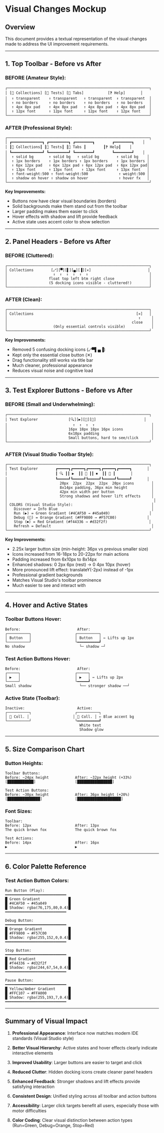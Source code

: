 # Visual Changes Mockup

## Overview
This document provides a textual representation of the visual changes made to address the UI improvement requirements.

---

## 1. Top Toolbar - Before vs After

### BEFORE (Amateur Style):
```
┌─────────────────────────────────────────────────────────────────┐
│ [📁 Collections] [🧪 Tests] [📑 Tabs]           [❓ Help]       │
│  ↑ transparent    ↑ transparent   ↑ transparent  ↑ transparent  │
│  ↑ no borders     ↑ no borders    ↑ no borders   ↑ no borders   │
│  ↑ 4px 8px pad    ↑ 4px 8px pad   ↑ 4px 8px pad  ↑ 4px 8px pad  │
│  ↑ 12px font      ↑ 12px font     ↑ 12px font    ↑ 12px font    │
└─────────────────────────────────────────────────────────────────┘
```

### AFTER (Professional Style):
```
┌─────────────────────────────────────────────────────────────────┐
│ ┏━━━━━━━━━━━━━━┓ ┏━━━━━━━━━┓ ┏━━━━━━━━┓        ┏━━━━━━━━┓    │
│ ┃📁 Collections┃ ┃🧪 Tests┃ ┃📑 Tabs ┃        ┃❓ Help┃    │
│ ┗━━━━━━━━━━━━━━┛ ┗━━━━━━━━━┛ ┗━━━━━━━━┛        ┗━━━━━━━━┛    │
│  ↑ solid bg       ↑ solid bg   ↑ solid bg        ↑ solid bg    │
│  ↑ 1px borders    ↑ 1px borders ↑ 1px borders    ↑ 1px borders │
│  ↑ 6px 12px pad   ↑ 6px 12px pad ↑ 6px 12px pad  ↑ 6px 12px pad│
│  ↑ 13px font      ↑ 13px font    ↑ 13px font     ↑ 13px font   │
│  ↑ font-weight:500 ↑ font-weight:500              ↑ weight:500 │
│  ↑ shadow on hover ↑ shadow on hover              ↑ hover fx   │
└─────────────────────────────────────────────────────────────────┘
```

**Key Improvements:**
- Buttons now have clear visual boundaries (borders)
- Solid backgrounds make them stand out from the toolbar
- Larger padding makes them easier to click
- Hover effects with shadow and lift provide feedback
- Active state uses accent color to show selection

---

## 2. Panel Headers - Before vs After

### BEFORE (Cluttered):
```
┌─────────────────────────────────────────────────────────────────┐
│ Collections        [⤢][▀][▌][▄][▐][✕]                          │
│                     ↑  ↑  ↑  ↑  ↑  ↑                            │
│                   float top left btm right close                │
│                   (5 docking icons visible - cluttered!)        │
└─────────────────────────────────────────────────────────────────┘
```

### AFTER (Clean):
```
┌─────────────────────────────────────────────────────────────────┐
│ Collections                                               [✕]   │
│                                                            ↑     │
│                                                         close    │
│                     (Only essential controls visible)            │
└─────────────────────────────────────────────────────────────────┘
```

**Key Improvements:**
- Removed 5 confusing docking icons (⤢▀▌▄▐)
- Kept only the essential close button (✕)
- Drag functionality still works via title bar
- Much cleaner, professional appearance
- Reduces visual noise and cognitive load

---

## 3. Test Explorer Buttons - Before vs After

### BEFORE (Small and Underwhelming):
```
┌─────────────────────────────────────────────────────────────────┐
│ Test Explorer              [🔍][▶][🐛][🔄]                      │
│                              ↑  ↑  ↑  ↑                          │
│                            16px 18px 18px 16px icons             │
│                            6x10px padding                        │
│                            Small buttons, hard to see/click      │
└─────────────────────────────────────────────────────────────────┘
```

### AFTER (Visual Studio Toolbar Style):
```
┌─────────────────────────────────────────────────────────────────┐
│ Test Explorer        ┏━━━━━┓┏━━━━━┓┏━━━━━┓┏━━━━━┓┏━━━━━┓       │
│                      ┃ 🔍 ┃┃ ▶  ┃┃ 🐛 ┃┃ ⏹  ┃┃ 🔄 ┃       │
│                      ┗━━━━━┛┗━━━━━┛┗━━━━━┛┗━━━━━┛┗━━━━━┛       │
│                        20px  22px  22px  22px  20px icons        │
│                        8x14px padding, 36px min height           │
│                        42px min width per button                 │
│                        Strong shadows and hover lift effects     │
│                                                                   │
│ COLORS (Visual Studio Style):                                    │
│   Discover = Info Blue                                           │
│   Run (▶) = Green Gradient (#4CAF50 → #45a049)                  │
│   Debug (🐛) = Orange Gradient (#FF9800 → #F57C00)              │
│   Stop (⏹) = Red Gradient (#f44336 → #d32f2f)                   │
│   Refresh = Default                                              │
└─────────────────────────────────────────────────────────────────┘
```

**Key Improvements:**
- 2.25x larger button size (min-height: 36px vs previous smaller size)
- Icons increased from 16-18px to 20-22px for main actions
- Padding increased from 6x10px to 8x14px
- Enhanced shadows: 0 2px 6px (rest) → 0 4px 10px (hover)
- More pronounced lift effect: translateY(-2px) instead of -1px
- Professional gradient backgrounds
- Matches Visual Studio's toolbar prominence
- Much easier to see and interact with

---

## 4. Hover and Active States

### Toolbar Buttons Hover:
```
Before:                          After:
┌──────────┐                    ┌──────────┐
│ Button   │                    │ Button   │ ← Lifts up 1px
└──────────┘                    └━━━━━━━━━━┛
No shadow                         └─ shadow ─┘
```

### Test Action Buttons Hover:
```
Before:                          After:
┌─────┐                         ┌─────┐
│ ▶   │                         │ ▶   │ ← Lifts up 2px
└─────┘                         └━━━━━┛
Small shadow                      └── stronger shadow ──┘
```

### Active State (Toolbar):
```
Inactive:                        Active:
┌──────────┐                    ┌──────────┐
│ 📁 Coll. │                    │ 📁 Coll. │ ← Blue accent bg
└──────────┘                    └━━━━━━━━━━┛
                                  White text
                                  Shadow glow
```

---

## 5. Size Comparison Chart

### Button Heights:
```
Toolbar Buttons:
Before: ~24px height            After: ~32px height (+33%)
[████████████]                  [████████████████]

Test Action Buttons:
Before: ~30px height            After: 36px height (+20%)
[███████████████]               [████████████████████]
```

### Font Sizes:
```
Toolbar:
Before: 12px                    After: 13px
The quick brown fox             The quick brown fox

Test Actions:
Before: 14px                    After: 16px
▶                               ▶
```

---

## 6. Color Palette Reference

### Test Action Button Colors:
```
Run Button (Play):
━━━━━━━━━━━━━━━━━━━━━━━━━━━━
█ Green Gradient             █
█ #4CAF50 → #45a049          █
█ Shadow: rgba(76,175,80,0.4)█
━━━━━━━━━━━━━━━━━━━━━━━━━━━━

Debug Button:
━━━━━━━━━━━━━━━━━━━━━━━━━━━━
█ Orange Gradient            █
█ #FF9800 → #F57C00          █
█ Shadow: rgba(255,152,0,0.4)█
━━━━━━━━━━━━━━━━━━━━━━━━━━━━

Stop Button:
━━━━━━━━━━━━━━━━━━━━━━━━━━━━
█ Red Gradient               █
█ #f44336 → #d32f2f          █
█ Shadow: rgba(244,67,54,0.4)█
━━━━━━━━━━━━━━━━━━━━━━━━━━━━

Pause Button:
━━━━━━━━━━━━━━━━━━━━━━━━━━━━
█ Yellow/Amber Gradient      █
█ #FFC107 → #FFA000          █
█ Shadow: rgba(255,193,7,0.4)█
━━━━━━━━━━━━━━━━━━━━━━━━━━━━
```

---

## Summary of Visual Impact

1. **Professional Appearance**: Interface now matches modern IDE standards (Visual Studio style)

2. **Better Visual Hierarchy**: Active states and hover effects clearly indicate interactive elements

3. **Improved Usability**: Larger buttons are easier to target and click

4. **Reduced Clutter**: Hidden docking icons create cleaner panel headers

5. **Enhanced Feedback**: Stronger shadows and lift effects provide satisfying interaction

6. **Consistent Design**: Unified styling across all toolbar and action buttons

7. **Accessibility**: Larger click targets benefit all users, especially those with motor difficulties

8. **Color Coding**: Clear visual distinction between action types (Run=Green, Debug=Orange, Stop=Red)
